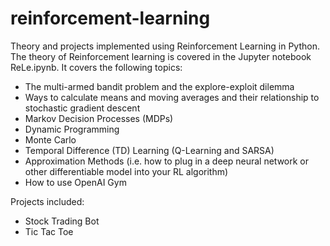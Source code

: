 # reinforcement-learning
Theory and projects implemented using Reinforcement Learning in Python.
The theory of Reinforcement learning is covered in the Jupyter notebook ReLe.ipynb. It covers the following topics:

- The multi-armed bandit problem and the explore-exploit dilemma
- Ways to calculate means and moving averages and their relationship to stochastic gradient descent
- Markov Decision Processes (MDPs)
- Dynamic Programming
- Monte Carlo
- Temporal Difference (TD) Learning (Q-Learning and SARSA)
- Approximation Methods (i.e. how to plug in a deep neural network or other differentiable model into your RL algorithm)
- How to use OpenAI Gym

Projects included:
- Stock Trading Bot
- Tic Tac Toe